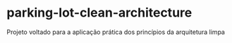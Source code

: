 # parking-lot-clean-architecture
Projeto voltado para a aplicação prática dos princípios da arquitetura limpa
